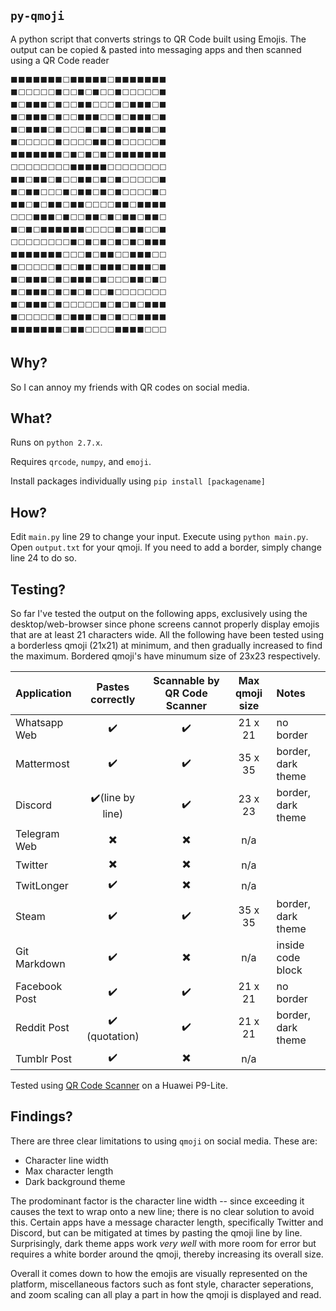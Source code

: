 ## `py-qmoji`
A python script that converts strings to QR Code built using Emojis. The output can be copied & pasted into messaging apps and then scanned using a QR Code reader

```
⬛⬛⬛⬛⬛⬛⬛⬜⬛⬛⬛⬛⬛⬜⬛⬛⬛⬛⬛⬛⬛
⬛⬜⬜⬜⬜⬜⬛⬜⬜⬛⬜⬛⬜⬜⬛⬜⬜⬜⬜⬜⬛
⬛⬜⬛⬛⬛⬜⬛⬜⬜⬛⬛⬜⬜⬜⬛⬜⬛⬛⬛⬜⬛
⬛⬜⬛⬛⬛⬜⬛⬜⬜⬛⬛⬛⬜⬜⬛⬜⬛⬛⬛⬜⬛
⬛⬜⬛⬛⬛⬜⬛⬜⬜⬜⬛⬜⬛⬜⬛⬜⬛⬛⬛⬜⬛
⬛⬜⬜⬜⬜⬜⬛⬜⬜⬜⬜⬛⬛⬜⬛⬜⬜⬜⬜⬜⬛
⬛⬛⬛⬛⬛⬛⬛⬜⬛⬜⬛⬜⬛⬜⬛⬛⬛⬛⬛⬛⬛
⬜⬜⬜⬜⬜⬜⬜⬜⬛⬛⬛⬛⬛⬜⬜⬜⬜⬜⬜⬜⬜
⬛⬛⬜⬛⬛⬜⬛⬜⬜⬛⬛⬜⬛⬜⬛⬜⬜⬜⬜⬜⬛
⬛⬜⬛⬛⬜⬜⬜⬛⬜⬛⬛⬜⬛⬜⬛⬜⬜⬜⬜⬛⬜
⬛⬛⬜⬛⬜⬛⬛⬜⬛⬛⬜⬜⬜⬜⬛⬛⬜⬛⬛⬛⬛
⬜⬜⬜⬛⬛⬛⬜⬛⬜⬜⬛⬛⬜⬛⬜⬛⬛⬜⬛⬛⬜
⬛⬜⬛⬜⬛⬛⬛⬛⬛⬛⬜⬜⬜⬜⬛⬜⬛⬛⬜⬜⬛
⬜⬜⬜⬜⬜⬜⬜⬜⬛⬜⬛⬜⬛⬜⬛⬜⬛⬜⬛⬛⬛
⬛⬛⬛⬛⬛⬛⬛⬜⬜⬜⬛⬜⬛⬛⬜⬜⬛⬛⬛⬜⬜
⬛⬜⬜⬜⬜⬜⬛⬜⬜⬛⬛⬜⬛⬛⬛⬜⬛⬛⬛⬜⬛
⬛⬜⬛⬛⬛⬜⬛⬜⬛⬛⬛⬜⬛⬜⬜⬜⬛⬛⬜⬛⬜
⬛⬜⬛⬛⬛⬜⬛⬜⬛⬜⬛⬜⬜⬛⬜⬜⬜⬜⬜⬜⬜
⬛⬜⬛⬛⬛⬜⬛⬜⬜⬜⬜⬜⬛⬜⬛⬜⬛⬜⬛⬛⬛
⬛⬜⬜⬜⬜⬜⬛⬜⬛⬛⬛⬜⬛⬜⬛⬜⬜⬛⬛⬛⬛
⬛⬛⬛⬛⬛⬛⬛⬜⬛⬛⬜⬜⬜⬜⬛⬛⬛⬛⬜⬜⬜
```

## Why? 
So I can annoy my friends with QR codes on social media.

## What?
Runs on `python 2.7.x`.

Requires `qrcode`, `numpy`, and `emoji`.

Install packages individually using `pip install [packagename]`

## How?
Edit `main.py` line 29 to change your input. Execute using `python main.py`. Open `output.txt` for your qmoji. If you need to add a border, simply change line 24 to do so.

## Testing?
So far I've tested the output on the following apps, exclusively using the desktop/web-browser since phone screens cannot properly display emojis that are at least 21 characters wide. All the following have been tested using a borderless qmoji (21x21) at minimum, and then gradually increased to find the maximum. Bordered qmoji's have minumum size of 23x23 respectively.

| Application   | Pastes correctly | Scannable by QR Code Scanner | Max qmoji size  | Notes |
| :--           | :---:            | :---:                        | :---:           |:---  |
| Whatsapp Web  | ✔️               | ✔️                          | 21 x 21        | no border | 
| Mattermost    | ✔️               | ✔️                          | 35 x 35        | border, dark theme |
| Discord       | ✔️(line by line) | ✔️                          | 23 x 23        | border, dark theme |
| Telegram Web  | ✖️               | ✖️                          | n/a            | |
| Twitter       | ✖️               | ✖️                          | n/a            | |
| TwitLonger    | ✔️               | ✖️                          | n/a            | |
| Steam         | ✔️               | ✔️                          | 35 x 35        | border, dark theme |
| Git Markdown  | ✔️               | ✖️                          | n/a            | inside code block |
| Facebook Post | ✔️               | ✔️                         | 21 x 21         | no border |
| Reddit Post   | ✔️ (quotation)  | ✔️                         | 21 x 21         | border, dark theme |
| Tumblr Post   | ✔️              | ✖️                          | n/a            | |

Tested using [QR Code Scanner](https://play.google.com/store/apps/details?id=tw.mobileapp.qrcode.banner&hl=en) on a Huawei P9-Lite.

## Findings?
There are three clear limitations to using `qmoji` on social media. These are:

* Character line width 
* Max character length
* Dark background theme

The prodominant factor is the character line width -- since exceeding it causes the text to wrap onto a new line; there is no clear solution to avoid this. Certain apps have a message character length, specifically Twitter and Discord, but can be mitigated at times by pasting the qmoji line by line. Surprisingly, dark theme apps work *very well* with more room for error but requires a white border around the qmoji, thereby increasing its overall size. 

Overall it comes down to how the emojis are visually represented on the platform, miscellaneous factors such as font style, character seperations, and zoom scaling can all play a part in how the qmoji is  displayed and read.
